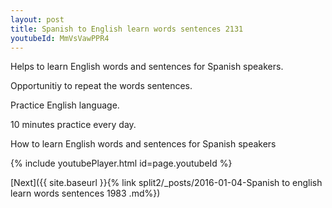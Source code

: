 ```yaml
---
layout: post
title: Spanish to English learn words sentences 2131 
youtubeId: MmVsVawPPR4
---
```

 
 
Helps to learn English words and sentences for Spanish speakers.

Opportunitiy to repeat the words sentences. 

Practice English language. 
 
10 minutes practice every day. 
 
How to learn English words and sentences for Spanish speakers 
 
{% include youtubePlayer.html id=page.youtubeId %}
 
 
[Next]({{ site.baseurl }}{% link  split2/_posts/2016-01-04-Spanish to english learn words sentences 1983 .md%})
 
